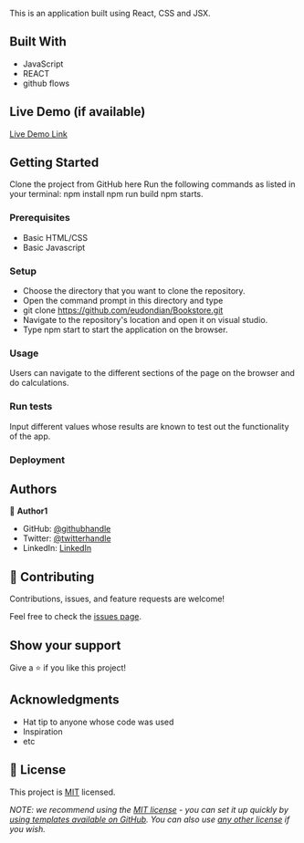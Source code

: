 This is an application built using React, CSS and JSX.

## Built With

- JavaScript
- REACT 
- github flows 

## Live Demo (if available)

[Live Demo Link](https://livedemo.com)


## Getting Started

Clone the project from GitHub here
Run the following commands as listed in your terminal:
npm install
npm run build
npm starts.

### Prerequisites
- Basic HTML/CSS
- Basic Javascript

### Setup
- Choose the directory that you want to clone the repository.
- Open the command prompt in this directory and type 
- git clone https://github.com/eudondian/Bookstore.git
- Navigate to the repository's location and open it on visual studio.
- Type npm start to start the application on the browser.

### Usage
Users can navigate to the different sections of the page on the browser and do calculations.

### Run tests
Input different values whose results are known to test out the functionality of the app.
### Deployment


## Authors

👤 **Author1**

- GitHub: [@githubhandle](https://github.com/eudondian)
- Twitter: [@twitterhandle](https://twitter.com/eudondian)
- LinkedIn: [LinkedIn](https://www.linkedin.com/in/esther-udondian-186849119/)


## 🤝 Contributing

Contributions, issues, and feature requests are welcome!

Feel free to check the [issues page](https://github.com/eudondian/Bookstore/issues/).

## Show your support

Give a ⭐️ if you like this project!

## Acknowledgments

- Hat tip to anyone whose code was used
- Inspiration
- etc

## 📝 License

This project is [MIT](./LICENSE) licensed.

_NOTE: we recommend using the [MIT license](https://choosealicense.com/licenses/mit/) - you can set it up quickly by [using templates available on GitHub](https://docs.github.com/en/communities/setting-up-your-project-for-healthy-contributions/adding-a-license-to-a-repository). You can also use [any other license](https://choosealicense.com/licenses/) if you wish._